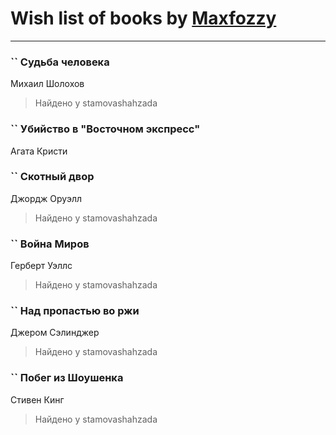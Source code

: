 # Wish list of books by [Maxfozzy](https://plus.google.com/u/0/107378796665154363606/)
---

### `` Судьба человека
Михаил Шолохов
> Найдено у stamovashahzada

### `` Убийство в "Восточном экспресс"
Агата Кристи

### `` Скотный двор
Джордж Оруэлл
> Найдено у stamovashahzada

### `` Война Миров
Герберт Уэллс
> Найдено у stamovashahzada

### `` Над пропастью во ржи
Джером Сэлинджер
> Найдено у stamovashahzada

### `` Побег из Шоушенка
Стивен Кинг
> Найдено у stamovashahzada

